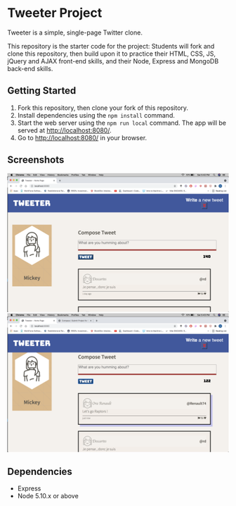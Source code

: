 # Tweeter Project

Tweeter is a simple, single-page Twitter clone.

This repository is the starter code for the project: Students will fork and clone this repository, then build upon it to practice their HTML, CSS, JS, jQuery and AJAX front-end skills, and their Node, Express and MongoDB back-end skills.

## Getting Started

1. Fork this repository, then clone your fork of this repository.
2. Install dependencies using the `npm install` command.
3. Start the web server using the `npm run local` command. The app will be served at <http://localhost:8080/>.
4. Go to <http://localhost:8080/> in your browser.

## Screenshots
!["Tweeter default homepage"](https://github.com/96sMicks/Tweeter/blob/main/docs/Tweeter-homepage.png)
!["Tweeter after a tweet has been posted"](https://github.com/96sMicks/Tweeter/blob/main/docs/Raptots-tweet.png)
## Dependencies

- Express
- Node 5.10.x or above
